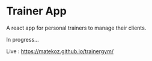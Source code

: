# Trainer App
A react app for personal trainers to manage their clients.

In progress...

Live :  https://matekoz.github.io/trainergym/
